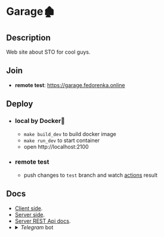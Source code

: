 # Garage🏚

## Description

Web site about STO for cool guys.

## Join

 * **remote test**: https://garage.fedorenka.online

## Deploy

 * ### local by Docker🐳

    * `make build_dev` to build docker image
    * `make run_dev` to start container
    * open http://localhost:2100

 * ### remote test

    * push changes to `test` branch and watch [actions](https://github.com/FedorenkaAvenue/Garage/actions) result

## Docs

 * [Client side](./client).    
 * [Server side](./server).    
 * [Server REST Api docs](https://docs.fedorenka.online/?urls.primaryName=Beria).    
 * <details>
    <summary><i>Telegram</i> bot</summary>
    <div>
        Add bot to <i>Telegram</i> group by name <a href="t.me/fedorenka_garage_bot"><code>@fedorenka_garage_bot</code></a>.<br>Bot send message only for special groups. Groups are specified in the project configuration.<br>
    </div>
   </details>
